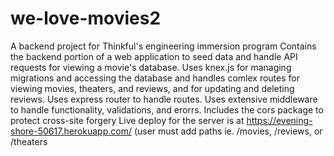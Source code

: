 # we-love-movies2
A backend project for Thinkful's engineering immersion program Contains the backend portion of a web application to seed data and handle API requests for viewing a 
movie's database. 
Uses knex.js for managing migrations and accessing the database and handles comlex routes for viewing movies, theaters, and reviews, 
and for updating and deleting reviews. 
Uses express router to handle routes. 
Uses extensive middleware to handle functionality, validations, and erorrs. 
Includes the cors package to protect cross-site forgery
Live deploy for the server is at https://evening-shore-50617.herokuapp.com/   (user must add paths ie. /movies, /reviews, or /theaters
